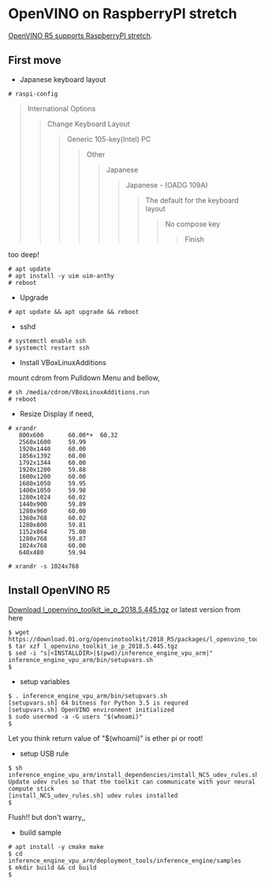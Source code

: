 # OpenVINO on RaspberryPI stretch
[OpenVINO R5 supports RaspberryPI stretch](https://software.intel.com/en-us/articles/OpenVINO-Install-RaspberryPI).

## First move
- Japanese keyboard layout

```
# raspi-config  
```
> International Options  
>> Change Keyboard Layout  
>>> Generic 105-key(Intel) PC  
>>>> Other  
>>>>>  Japanese  
>>>>>> Japanese - (OADG 109A)  
>>>>>>> The default for the keyboard layout  
>>>>>>>> No compose key  
>>>>>>>>> Finish  

too deep!  

```
# apt update
# apt install -y uim uim-anthy  
# reboot  
```

- Upgrade  

```
# apt update && apt upgrade && reboot
```

- sshd  

```
# systemctl enable ssh
# systemctl restart ssh
```

- Install VBoxLinuxAdditions

mount cdrom from Pulldown Menu and bellow,
```
# sh /media/cdrom/VBoxLinuxAdditions.run
# reboot
```

- Resize Display if need,

```
# xrandr
   800x600       60.00*+  60.32  
   2560x1600     59.99  
   1920x1440     60.00  
   1856x1392     60.00  
   1792x1344     60.00  
   1920x1200     59.88  
   1600x1200     60.00  
   1680x1050     59.95  
   1400x1050     59.98  
   1280x1024     60.02  
   1440x900      59.89  
   1280x960      60.00  
   1360x768      60.02  
   1280x800      59.81  
   1152x864      75.00  
   1280x768      59.87  
   1024x768      60.00  
   640x480       59.94  

# xrandr -s 1024x768
```

## Install OpenVINO R5
[Download l_openvino_toolkit_ie_p_2018.5.445.tgz](https://download.01.org/openvinotoolkit/2018_R5/packages/l_openvino_toolkit_ie_p_2018.5.445.tgz) or latest version from here  

```
$ wget https://download.01.org/openvinotoolkit/2018_R5/packages/l_openvino_toolkit_ie_p_2018.5.445.tgz
$ tar xzf l_openvino_toolkit_ie_p_2018.5.445.tgz
$ sed -i "s|<INSTALLDIR>|$(pwd)/inference_engine_vpu_arm|"  inference_engine_vpu_arm/bin/setupvars.sh
$
```

- setup variables

```
$ . inference_engine_vpu_arm/bin/setupvars.sh
[setupvars.sh] 64 bitness for Python 3.5 is requred
[setupvars.sh] OpenVINO environment initialized
$ sudo usermod -a -G users "$(whoami)"
$
```
Let you think return value of "$(whoami)" is ether pi or root!

- setup USB rule

```
$ sh inference_engine_vpu_arm/install_dependencies/install_NCS_udev_rules.sh
Update udev rules so that the toolkit can communicate with your neural compute stick
[install_NCS_udev_rules.sh] udev rules installed
$
```
Flush!! but don't warry,,  

- build sample

```
# apt install -y cmake make
$ cd inference_engine_vpu_arm/deployment_tools/inference_engine/samples
$ mkdir build && cd build
$ 
```